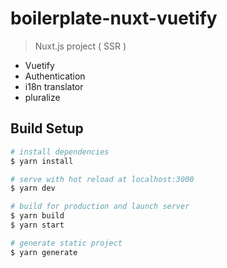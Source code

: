 # boilerplate-nuxt-vuetify

> Nuxt.js project  ( SSR )
- Vuetify
- Authentication
- i18n translator
- pluralize

## Build Setup

``` bash
# install dependencies
$ yarn install

# serve with hot reload at localhost:3000
$ yarn dev

# build for production and launch server
$ yarn build
$ yarn start

# generate static project
$ yarn generate
```
